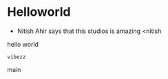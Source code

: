  # Helloworld
  - Nitish Ahir says that this studios is amazing 
<nitish

 hello world 

    vibezz
 main
